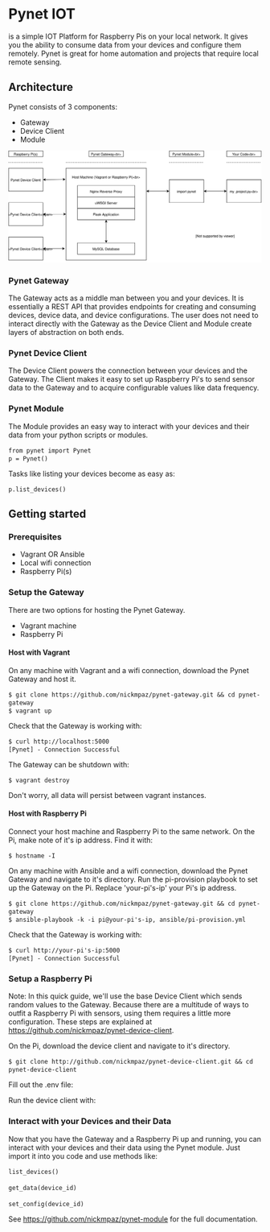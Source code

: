 # Pynet IOT

is a simple IOT Platform for Raspberry Pis on your local network. It gives you
the ability to consume data from your devices and configure them remotely. 
Pynet is great for home automation and projects that require local remote sensing.

## Architecture

Pynet consists of 3 components: 
    
- Gateway
- Device Client
- Module

![Pynet Architecture](https://github.com/nickmpaz/pynet-user-guide/blob/master/images/pynet.svg)

### Pynet Gateway 

The Gateway acts as a middle man between you and your devices. It is
essentially a REST API that provides endpoints for creating and consuming
devices, device data, and device configurations. The user does not need to 
interact directly with the Gateway as the Device Client and Module create
layers of abstraction on both ends.

### Pynet Device Client

The Device Client powers the connection between your devices and the Gateway. 
The Client makes it easy to set up Raspberry Pi's to send sensor data to the 
Gateway and to acquire configurable values like data frequency.

### Pynet Module

The Module provides an easy way to interact with your devices and their data
from your python scripts or modules. 

    from pynet import Pynet
    p = Pynet()

Tasks like listing your devices become as easy as:

    p.list_devices()

## Getting started

### Prerequisites

- Vagrant OR Ansible 
- Local wifi connection
- Raspberry Pi(s)

### Setup the Gateway

There are two options for hosting the Pynet Gateway.

- Vagrant machine
- Raspberry Pi

#### Host with Vagrant

On any machine with Vagrant and a wifi connection, download the Pynet Gateway
and host it.

    $ git clone https://github.com/nickmpaz/pynet-gateway.git && cd pynet-gateway
    $ vagrant up

Check that the Gateway is working with:

    $ curl http://localhost:5000
    [Pynet] - Connection Successful

The Gateway can be shutdown with:

    $ vagrant destroy

Don't worry, all data will persist between vagrant instances.

#### Host with Raspberry Pi

Connect your host machine and Raspberry Pi to the same network. On the Pi, make
note of it's ip address. Find it with:

    $ hostname -I

On any machine with Ansible and a wifi connection, download the Pynet Gateway
and navigate to it's directory. Run the pi-provision playbook to set up the
Gateway on the Pi. Replace 'your-pi's-ip' your Pi's ip address.

    $ git clone https://github.com/nickmpaz/pynet-gateway.git && cd pynet-gateway
    $ ansible-playbook -k -i pi@your-pi's-ip, ansible/pi-provision.yml

Check that the Gateway is working with:
    
    $ curl http://your-pi's-ip:5000
    [Pynet] - Connection Successful

### Setup a Raspberry Pi

Note: In this quick guide, we'll use the base Device Client which sends random values 
to the Gateway. Because there are a multitude of ways to outfit a Raspberry Pi with 
sensors, using them requires a little more configuration. These steps are explained at 
https://github.com/nickmpaz/pynet-device-client.

On the Pi, download the device client and navigate to it's directory.

    $ git clone http://github.com/nickmpaz/pynet-device-client.git && cd pynet-device-client

Fill out the .env file:

Run the device client with:


### Interact with your Devices and their Data

Now that you have the Gateway and a Raspberry Pi up and running, you can interact with
your devices and their data using the Pynet module. Just import it into you code and 
use methods like:

    list_devices()

    get_data(device_id)

    set_config(device_id)

See https://github.com/nickmpaz/pynet-module for the full documentation.




